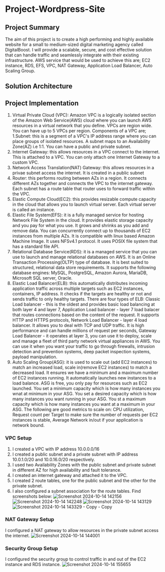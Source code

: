 # Project-Wordpress-Site
## Project Summary
The aim of this project is to create a high performing and highly available website for a small to medium-sized digital marketing agency called DigitalBoost. I will provide a scalable, secure, and cost effective solution that can handle traffic and seamlessly integrate with their existing infrastructure.  AWS service that would be used to achieve this are; EC2 instance, RDS, EFS, VPC, NAT Gateway, Application Load Balancer, Auto Scaling Group.
## Solution Architecture
## Project Implementation
1. Virtual Private Cloud (VPC): Amazon VPC is a logically isolated section of the Amazon Web Service(AWS) cloud where you can launch AWS resources in a virtual network that you define. VPCs are region wide. You can have up to 5 VPCs per region. Components of a VPC are;
1.Subnet: this is a segment of a VPC's IP address range where you can place groups of isolated resources. A subnet maps to an Availability Zone(AZ) i.e 1:1. You can 
   have a public and private subnet.
2. Internet Gateway: this allows resources in a VPC connect to the internet. This is attached to a VPC. You can only attach one Internet Gateway to a custom VPC.
3. Network Access Translation(NAT) Gateway: this allows resources in a privae subnet access the internet. It is created in a public subnet
4. Router: this performs routing between AZs in a region. It connects different AZs together and connects the VPC to the internet gateway. Each subnet has a route 
   table that router uses to forward traffic within the VPC.
2. Elastic Compute Cloud(EC2): this provides resizable compute capacity in the cloud that allows you to launch virtual server. Each virtual server is called an instance.
3. Elastic File System(EFS): it is a fully managed service for hosting Network File System in the cloud. It provides elastic storage capacity and you pay for what you use. It grows and shrinks as you add and remove data. You can concurrently connect up to thousands of EC2 instances from multiple AZs. It is compatible with linux based Amazon Machine Image. It uses NFSv4.1 protocol. It uses POSIX file system that has a standard file API.
4. Relational Database Service(RDS): it is a managed service that you can use to launch and manage relational databases on AWS. It is an Online Transaction Processing(OLTP) type of database. It is best suited to structured, relational data store requirements. It supports the following database engines: MySQL, PostgreSQL, Amazon Aurora, MariaDB, Microsoft SQL server, Oracle.
5. Elastic Load Balancer(ELB): this automatically distributes incoming application traffic across multiple targets such as EC2 instances, containers, IP address. It checks if the targets are healthy or not and sends traffic to only healthy targets. There are four types of ELB: Classic Load balancer - this is the oldest and provides basic load balancing at both layer 4 and layer 7, Application Load balancer - layer 7 load balacer that routes connections based on the content of the request. It supports HTTP and HTTPS protocols, Network Load Balancer - layer 4 load balancer. It allows you to deal with TCP and UDP traffic. It is high performance and can handle millions of request per seconds, Gateway Load Balancer - it operates at layer 3, you can use it to deploy, scale and manage a fleet of third party network virtual appliances in AWS. You can use it when you want your traffic to go through firewalls, intrusion detection and prevention systems, deep packet inspection systems, payload manipulation.
7. Auto Scaling Group(ASG): it is used to scale out (add EC2 instances) to match an increased load, scale in(remove EC2 instances) to match a decreased load. It ensures we have a minimum and a maximum number of EC2 instances running. It automatically launches new instances to a load balance. ASG  is free, you only pay for resources such as EC2 launched. You set a minimum capacity which is how many instances you wnat at minimum in your ASG. You set a desired capacity which is how many instances you want running in your ASG. You st a maximum capacity which is how many instances you want at a maximum in your ASG. The following are good metrics to scale on: CPU utilization, Request count per Target to make sure the number of requests per EC2 instances is stable, Average Network in/out if your application is network bound.
 ### VPC Setup
 1. I created a VPC with IP address 10.0.0.0/16
   2. I created a public subnet and a private subnet with IP address 10.0.1.0/20 and 10.0.16.0/20 respectively.
   3. I used two Availability Zones with the public subnet and private subnet in different AZ for high availability and  fault tolerance.
   4. I created an internet gateway and attached it to the VPC.
   5. I created 2 route tables, one for the public subnet and the other for the private subnet.
   6. I also configured a subnet association for the route tables.
Find screenshots below:
![Screenshot 2024-10-14 142156](https://github.com/user-attachments/assets/c53e1abe-15dc-4bdb-a4f4-ae4a1cd637b7)
![Screenshot 2024-10-14 142248](https://github.com/user-attachments/assets/29c30083-f21d-4aaa-9dbc-0a7ed716e703)
![Screenshot 2024-10-14 143129](https://github.com/user-attachments/assets/601235e8-43b5-4f2a-805c-a03d5179d0ec)
![Screenshot 2024-10-14 143329 - Copy - Copy](https://github.com/user-attachments/assets/d012d162-59ff-43b5-ae2e-f9e28d6e28f9)
### NAT Gateway Setup
I configured a NAT gateway to allow resources in the private subnet access the internet.
![Screenshot 2024-10-14 144001](https://github.com/user-attachments/assets/6960f6ee-f236-46d1-b3ed-8cbf03ae8d13)
### Security Group Setup
I configured the security group to control traffic in and out of the EC2 instance and RDS instance.
![Screenshot 2024-10-14 155655](https://github.com/user-attachments/assets/35871713-634f-43ad-93f0-29598d5d4fa9)

   
